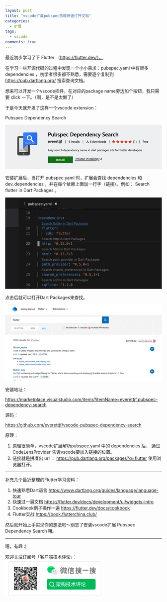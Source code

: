 ```yaml
---
layout: post
title: "vscode扩展pubspec依赖快速打开文档"
categories:
  - 扩展
tags:
  - vscode
comments: true
---
```



最近初步学习了下 Flutter （https://flutter.dev/）。


在学习一些开源代码的过程中发现一个小小需求：pubspec.yaml 中有很多 dependencies ，初学者很多都不熟悉，需要逐个复制到 https://pub.dartlang.org/ 搜索查询文档。


想来可以开发一个vscode插件，在对应的package name旁边加个按钮，我只需要 click 一下。（啊，是不是太懒了）

<!-- more -->


于是今天就开发了这样一个vscode extension：

Pubspec Dependency Search

![](/media/15528243123320.jpg)


安装扩展后，当打开 pubspec.yaml 时，扩展会查找 dependencies 和 dev_dependencies ，并在每个依赖上面加一行字（链接）。例如： Search flutter in Dart Packages 。

![](/media/15528243493141.jpg)

点击后就可以打开Dart Packages来查找。

![](/media/15528243710418.jpg)


安装地址：

<https://marketplace.visualstudio.com/items?itemName=everettjf.pubspec-dependency-search>

源码：

<https://github.com/everettjf/vscode-pubspec-dependency-search>


原理：

1. 原理很简单，vscode扩展解析pubspec.yaml 中的 dependencies 后， 通过 CodeLensProvider 告诉vscode要加入链接的位置。
2. 链接就是拼凑出 url ： https://pub.dartlang.org/packages?q=flutter 使用浏览器打开。



---



补充几个最近整理的Flutter学习资料：



1. 快速熟悉Dart语言 https://www.dartlang.org/guides/language/language-tour 
2. 快速过一遍文档 https://flutter.dev/docs/development/ui/widgets-intro
3. Cookbook例子操作一遍 https://flutter.dev/docs/cookbook
4. Flutter实战 https://book.flutterchina.club/



然后就开始上手实现你的想法吧～别忘了安装vscode扩展 Pubspec Dependency Search 哦。



---


嗯，有趣 :)

欢迎关注订阅号「客户端技术评论」：
![](/images/fun.png)




